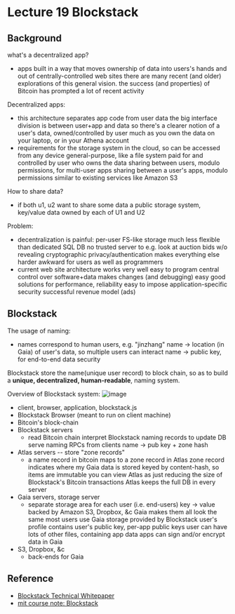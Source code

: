 # Lecture 19 Blockstack

## Background
what's a decentralized app?
- apps built in a way that moves ownership of data into users's hands and out of centrally-controlled web sites
  there are many recent (and older) explorations of this general vision.
  the success (and properties) of Bitcoin has prompted a lot of recent activity

Decentralized apps:
- this architecture separates app code from user data
  the big interface division is between user+app and data
  so there's a clearer notion of a user's data, owned/controlled by user
  much as you own the data on your laptop, or in your Athena account
- requirements for the storage system
  in the cloud, so can be accessed from any device
  general-purpose, like a file system
  paid for and controlled by user who owns the data
  sharing between users, modulo permissions, for multi-user apps
  sharing between a user's apps, modulo permissions
  similar to existing services like Amazon S3

How to share data?
- if both u1, u2 want to share some data
  a public storage system, key/value data owned by each of U1 and U2

Problem:
- decentralization is painful:
   per-user FS-like storage much less flexible than dedicated SQL DB
   no trusted server to e.g. look at auction bids w/o revealing
   cryptographic privacy/authentication makes everything else harder
   awkward for users as well as programmers
- current web site architecture works very well
   easy to program
   central control over software+data makes changes (and debugging) easy
   good solutions for performance, reliability
   easy to impose application-specific security
   successful revenue model (ads)

## Blockstack

The usage of naming:
- names correspond to human users, e.g. "jinzhang"
  name -> location (in Gaia) of user's data, so multiple users can interact
  name -> public key, for end-to-end data security

Blockstack store the name(unique user record) to block chain, so as to build a **unique, decentralized, human-readable**, naming system.

Overview of Blockstack system:
![image](https://user-images.githubusercontent.com/11788053/103433629-7d610a80-4ba9-11eb-8aa1-642a53b2dfd9.png)
- client, browser, application, blockstack.js
- Blockstack Browser (meant to run on client machine)
- Bitcoin's block-chain
- Blockstack servers
  + read Bitcoin chain
  interpret Blockstack naming records to update DB
  serve naming RPCs from clients
  name -> pub key + zone hash
- Atlas servers -- store "zone records"
  + a name record in bitcoin maps to a zone record in Atlas
  zone record indicates where my Gaia data is stored
  keyed by content-hash, so items are immutable
  you can view Atlas as just reducing the size of Blockstack's Bitcoin transactions
  Atlas keeps the full DB in every server
- Gaia servers, storage server
  + separate storage area for each user (i.e. end-users)
  key -> value
  backed by Amazon S3, Dropbox, &c
    Gaia makes them all look the same
  most users use Gaia storage provided by Blockstack
  user's profile contains user's public key, per-app public keys
  user can have lots of other files, containing app data
  apps can sign and/or encrypt data in Gaia
- S3, Dropbox, &c
  + back-ends for Gaia



## Reference
- [Blockstack Technical Whitepaper](https://pdos.csail.mit.edu/6.824/papers/blockstack-2017.pdf)
- [mit course note: Blockstack](https://pdos.csail.mit.edu/6.824/notes/l-blockstack.txt)
